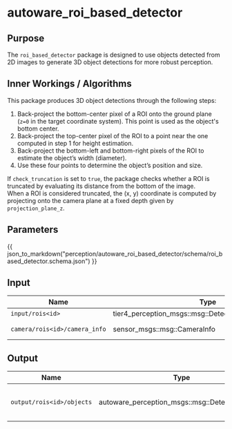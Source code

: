 # autoware_roi_based_detector

## Purpose

The `roi_based_detector` package is designed to use objects detected from 2D images to generate 3D object detections for more robust perception.

## Inner Workings / Algorithms

This package produces 3D object detections through the following steps:

1. Back-project the bottom-center pixel of a ROI onto the ground plane (`z=0` in the target coordinate system). This point is used as the object's bottom center.
2. Back-project the top-center pixel of the ROI to a point near the one computed in step 1 for height estimation.
3. Back-project the bottom-left and bottom-right pixels of the ROI to estimate the object’s width (diameter).
4. Use these four points to determine the object’s position and size.

If `check_truncation` is set to `true`, the package checks whether a ROI is truncated by evaluating its distance from the bottom of the image.  
When a ROI is considered truncated, the (x, y) coordinate is computed by projecting onto the camera plane at a fixed depth given by `projection_plane_z`.

## Parameters

{{ json_to_markdown("perception/autoware_roi_based_detector/schema/roi_based_detector.schema.json") }}

## Input

| Name                          | Type                                                   | Description        |
| ----------------------------- | ------------------------------------------------------ | ------------------ |
| `input/rois<id>`              | tier4_perception_msgs::msg::DetectedObjectsWithFeature | <id>'s input ROI   |
| `camera/rois<id>/camera_info` | sensor_msgs::msg::CameraInfo                           | <id>'s camera info |

## Output

| Name                      | Type                                           | Description                             |
| ------------------------- | ---------------------------------------------- | --------------------------------------- |
| `output/rois<id>/objects` | autoware_perception_msgs::msg::DetectedObjects | The object generated from <id>'s 2D ROI |
